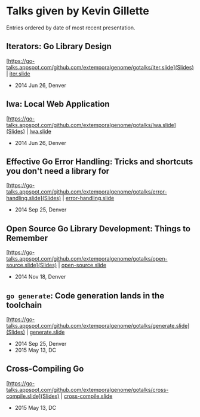 # Talks given by Kevin Gillette

Entries ordered by date of most recent presentation.

## Iterators: Go Library Design

[https://go-talks.appspot.com/github.com/extemporalgenome/gotalks/iter.slide](Slides) | [iter.slide](Source)

- 2014 Jun 26, Denver

## lwa: Local Web Application

[https://go-talks.appspot.com/github.com/extemporalgenome/gotalks/lwa.slide](Slides) | [lwa.slide](Source)

- 2014 Jun 26, Denver

## Effective Go Error Handling: Tricks and shortcuts you don't need a library for

[https://go-talks.appspot.com/github.com/extemporalgenome/gotalks/error-handling.slide](Slides) | [error-handling.slide](Source)

- 2014 Sep 25, Denver

## Open Source Go Library Development: Things to Remember

[https://go-talks.appspot.com/github.com/extemporalgenome/gotalks/open-source.slide](Slides) | [open-source.slide](Source)

- 2014 Nov 18, Denver

## `go generate`: Code generation lands in the toolchain

[https://go-talks.appspot.com/github.com/extemporalgenome/gotalks/generate.slide](Slides) | [generate.slide](Source)

- 2014 Sep 25, Denver
- 2015 May 13, DC

## Cross-Compiling Go

[https://go-talks.appspot.com/github.com/extemporalgenome/gotalks/cross-compile.slide](Slides) | [cross-compile.slide](Source)

- 2015 May 13, DC
